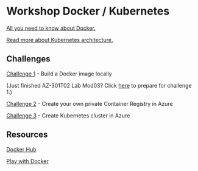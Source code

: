 # Workshop Docker / Kubernetes  #


[All you need to know about Docker.](DockerBasics.md)

[Read more about Kubernetes architecture.](KubernetesArchitecture.md)

## Challenges ##

[Challenge 1](Challenges/ChallengeDocker.md) - Build a Docker image locally 

(Just finished AZ-301T02 Lab Mod03? Click [here](Challenges/ChallengeDocker_Prepare_AZ-301T02-Mod03.md) to prepare for challenge 1.)

[Challenge 2](Challenges/ChallengeRegistry.md) - Create your own private Container Registry in Azure

[Challenge 3](Challenges/ChallengeKubernetes.md) - Create Kubernetes cluster in Azure

## Resources ##
[Docker Hub](https://hub.docker.com/)

[Play with Docker](http://play-with-docker.com/)